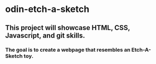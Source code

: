 # odin-etch-a-sketch

## This project will showcase HTML, CSS, Javascript, and git skills.

### The goal is to create a webpage that resembles an Etch-A-Sketch toy.